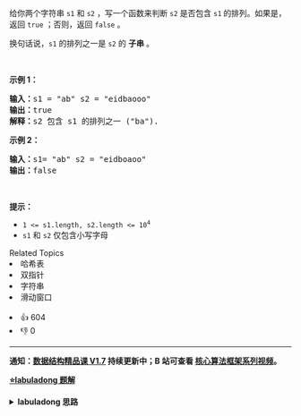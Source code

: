 <p>给你两个字符串&nbsp;<code>s1</code>&nbsp;和&nbsp;<code>s2</code> ，写一个函数来判断 <code>s2</code> 是否包含 <code>s1</code><strong>&nbsp;</strong>的排列。如果是，返回 <code>true</code> ；否则，返回 <code>false</code> 。</p>

<p>换句话说，<code>s1</code> 的排列之一是 <code>s2</code> 的 <strong>子串</strong> 。</p>

<p>&nbsp;</p>

<p><strong>示例 1：</strong></p>

<pre>
<strong>输入：</strong>s1 = "ab" s2 = "eidbaooo"
<strong>输出：</strong>true
<strong>解释：</strong>s2 包含 s1 的排列之一 ("ba").
</pre>

<p><strong>示例 2：</strong></p>

<pre>
<strong>输入：</strong>s1= "ab" s2 = "eidboaoo"
<strong>输出：</strong>false
</pre>

<p>&nbsp;</p>

<p><strong>提示：</strong></p>

<ul>
	<li><code>1 &lt;= s1.length, s2.length &lt;= 10<sup>4</sup></code></li>
	<li><code>s1</code> 和 <code>s2</code> 仅包含小写字母</li>
</ul>
<div><div>Related Topics</div><div><li>哈希表</li><li>双指针</li><li>字符串</li><li>滑动窗口</li></div></div><br><div><li>👍 604</li><li>👎 0</li></div>

<div id="labuladong"><hr>

**通知：[数据结构精品课 V1.7](https://aep.h5.xeknow.com/s/1XJHEO) 持续更新中；B 站可查看 [核心算法框架系列视频](https://space.bilibili.com/14089380/channel/series)。**



<p><strong><a href="https://labuladong.github.io/article?qno=567" target="_blank">⭐️labuladong 题解</a></strong></p>
<details><summary><strong>labuladong 思路</strong></summary>

## 基本思路

> 本文有视频版：[滑动窗口算法核心模板框架](https://www.bilibili.com/video/BV1AV4y1n7Zt)

PS：这道题在[《算法小抄》](https://mp.weixin.qq.com/s/tUSovvogbR9StkPWb75fUw) 的第 85 页。

和子数组/子字符串相关的题目，很可能就是要考察滑动窗口算法，往这方面思考就行了。

这道题，相当于你一个 `S` 和一个 `T`，请问你 `S` 中是否存在一个子串，包含 `T` 中所有字符且不包含其他字符？

如果这样想的话就和 [76. 最小覆盖子串](/problems/minimum-window-substring) 有些类似了。

一般来说滑动窗口算法难度略高，需要你掌握算法原理以及算法模板辅助，见详细题解吧。

**详细题解：[我写了首诗，把滑动窗口算法变成了默写题](https://labuladong.github.io/article/fname.html?fname=滑动窗口技巧进阶)**

**标签：[数组双指针](https://mp.weixin.qq.com/mp/appmsgalbum?__biz=MzAxODQxMDM0Mw==&action=getalbum&album_id=2120601117519675393)，[滑动窗口](https://mp.weixin.qq.com/mp/appmsgalbum?__biz=MzAxODQxMDM0Mw==&action=getalbum&album_id=2120601117519675393)**

## 解法代码

```cpp
class Solution {
    public:

    // 判断 s 中是否存在 t 的排列
    bool checkInclusion(string t, string s) {
        unordered_map<char, int> need, window;
        for (char c : t) need[c]++;

        int left = 0, right = 0;
        int valid = 0;
        while (right < s.size()) {
            char c = s[right];
            right++;
            // 进行窗口内数据的一系列更新
            if (need.count(c)) {
                window[c]++;
                if (window[c] == need[c])
                    valid++;
            }

            // 判断左侧窗口是否要收缩
            while (right - left >= t.size()) {
                // 在这里判断是否找到了合法的子串
                if (valid == need.size())
                    return true;
                char d = s[left];
                left++;
                // 进行窗口内数据的一系列更新
                if (need.count(d)) {
                    if (window[d] == need[d])
                        valid--;
                    window[d]--;
                }
            }
        }
        // 未找到符合条件的子串
        return false;
    }
};
```

**类似题目**：
  - [3. 无重复字符的最长子串 🟠](/problems/longest-substring-without-repeating-characters)
  - [438. 找到字符串中所有字母异位词 🟠](/problems/find-all-anagrams-in-a-string)
  - [76. 最小覆盖子串 🔴](/problems/minimum-window-substring)
  - [剑指 Offer 48. 最长不含重复字符的子字符串 🟠](/problems/zui-chang-bu-han-zhong-fu-zi-fu-de-zi-zi-fu-chuan-lcof)
  - [剑指 Offer II 014. 字符串中的变位词 🟠](/problems/MPnaiL)
  - [剑指 Offer II 015. 字符串中的所有变位词 🟠](/problems/VabMRr)
  - [剑指 Offer II 016. 不含重复字符的最长子字符串 🟠](/problems/wtcaE1)
  - [剑指 Offer II 017. 含有所有字符的最短字符串 🔴](/problems/M1oyTv)

</details>
</div>


